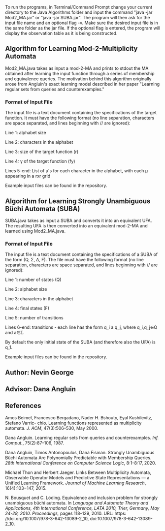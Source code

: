 To run the programs, in Terminal/Command Prompt change your current directory to the Java Algorithms folder and input the command "java -jar Mod2_MA.jar" or "java -jar SUBA.jar". The program will then ask for the input file name and an optional flag -v. Make sure the desired input file is in the same folder as the jar file. If the optional flag is entered, the program will display the observation table as it is being constructed.

## Algorithm for Learning Mod-2-Multiplicity Automata
Mod2_MA.java takes as input a mod-2-MA and prints to stdout the MA obtained after learning the input function through a series of membership and equivalence queries. The motivation behind this algorithm originally arose from Angluin's exact learning model described in her paper "Learning regular sets from queries and counterexamples."

### Format of Input File
The input file is a text document containing the specifications of the target function. It must have the following format (no line separation, characters are space separated, and lines beginning with // are ignored):

Line 1: alphabet size

Line 2: characters in the alphabet

Line 3: size of the target function (r)

Line 4: γ of the target function (fy)

Lines 5-end: List of μ's for each character in the alphabet, with each μ appearing in a rxr grid

Example input files can be found in the repository.

## Algorithm for Learning Strongly Unambiguous Büchi Automata (SUBA)
SUBA.java takes as input a SUBA and converts it into an equivalent UFA. The resulting UFA is then converted into an equivalent mod-2-MA and learned using Mod2_MA.java.

### Format of Input File
The input file is a text document containing the specifications of a SUBA of the form (Q, Σ, ∆, F). The file must have the following format (no line separation, characters are space separated, and lines beginning with // are ignored):

Line 1: number of states (Q)

Line 2: alphabet size

Line 3: characters in the alphabet

Line 4: final states (F)

Line 5: number of transitions

Lines 6-end: transitions - each line has the form q_i a q_j, where q_i,q_j∈Q and a∈Σ.

By default the only initial state of the SUBA (and therefore also the UFA) is q_1.

Example input files can be found in the repository.
  
## Author: Nevin George

## Advisor: Dana Angluin

## References
Amos Beimel, Francesco Bergadano, Nader H. Bshouty, Eyal Kushilevitz, Stefano Varric- chio. Learning functions represented    as multiplicity automata. *J. ACM*, 47(3):506–530, May 2000.

Dana Angluin. Learning regular sets from queries and counterexamples. *Inf. Comput.*, 75(2):87–106, 1987.

Dana Angluin, Timos Antonopoulos, Dana Fisman. Strongly Unambiguous Büchi Automata Are Polynomially Predictable with Membership Queries. *28th International Conference on Computer Science Logic*, 8:1–8:17, 2020.

Michael Thon and Herbert Jaeger. Links Between Multiplicity Automata, Observable Operator Models and Predictive State Representations — a Unified Learning Framework. *Journal of Machine Learning Research*, 16(4):103−147, 2015.

N. Bousquet and C. Löding. Equivalence and inclusion problem for strongly unambiguous büchi automata. In *Language and Automata Theory and Applications, 4th International Conference, LATA 2010, Trier, Germany, May 24-28, 2010. Proceedings,* pages 118–129, 2010. URL: https: //doi.org/10.1007/978-3-642-13089-2_10, doi:10.1007/978-3-642-13089-2\_10.
